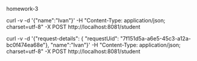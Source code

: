 homework-3



curl -v -d '{"name":"Ivan"}' -H "Content-Type: application/json; charset=utf-8" -X POST http://localhost:8081/student


curl -v -d '{"request-details": { "requestUid": "7f151d5a-a6e5-45c3-a12a-bc0f474ea68e"}, "name":"Ivan"}' -H "Content-Type: application/json; charset=utf-8" -X POST http://localhost:8081/student
